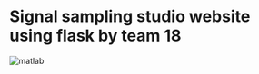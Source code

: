 # Signal sampling studio website using flask by team 18
![matlab](https://user-images.githubusercontent.com/81479927/195713933-6afe7fdc-137b-4e41-90f5-69435c9520b2.jpg)
